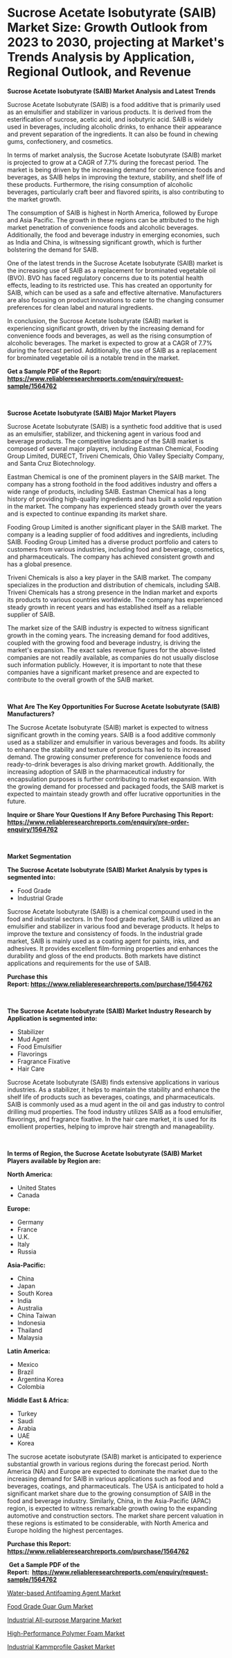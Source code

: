 <p><h1>Sucrose Acetate Isobutyrate (SAIB) Market Size: Growth Outlook from 2023 to 2030, projecting at Market's Trends Analysis by Application, Regional Outlook, and Revenue</h1></p><p><strong>Sucrose Acetate Isobutyrate (SAIB) Market Analysis and Latest Trends</strong></p>
<p><p>Sucrose Acetate Isobutyrate (SAIB) is a food additive that is primarily used as an emulsifier and stabilizer in various products. It is derived from the esterification of sucrose, acetic acid, and isobutyric acid. SAIB is widely used in beverages, including alcoholic drinks, to enhance their appearance and prevent separation of the ingredients. It can also be found in chewing gums, confectionery, and cosmetics.</p><p>In terms of market analysis, the Sucrose Acetate Isobutyrate (SAIB) market is projected to grow at a CAGR of 7.7% during the forecast period. The market is being driven by the increasing demand for convenience foods and beverages, as SAIB helps in improving the texture, stability, and shelf life of these products. Furthermore, the rising consumption of alcoholic beverages, particularly craft beer and flavored spirits, is also contributing to the market growth.</p><p>The consumption of SAIB is highest in North America, followed by Europe and Asia Pacific. The growth in these regions can be attributed to the high market penetration of convenience foods and alcoholic beverages. Additionally, the food and beverage industry in emerging economies, such as India and China, is witnessing significant growth, which is further bolstering the demand for SAIB.</p><p>One of the latest trends in the Sucrose Acetate Isobutyrate (SAIB) market is the increasing use of SAIB as a replacement for brominated vegetable oil (BVO). BVO has faced regulatory concerns due to its potential health effects, leading to its restricted use. This has created an opportunity for SAIB, which can be used as a safe and effective alternative. Manufacturers are also focusing on product innovations to cater to the changing consumer preferences for clean label and natural ingredients.</p><p>In conclusion, the Sucrose Acetate Isobutyrate (SAIB) market is experiencing significant growth, driven by the increasing demand for convenience foods and beverages, as well as the rising consumption of alcoholic beverages. The market is expected to grow at a CAGR of 7.7% during the forecast period. Additionally, the use of SAIB as a replacement for brominated vegetable oil is a notable trend in the market.</p></p>
<p><strong>Get a Sample PDF of the Report:&nbsp; <a href="https://www.reliableresearchreports.com/enquiry/request-sample/1564762">https://www.reliableresearchreports.com/enquiry/request-sample/1564762</a></strong></p>
<p>&nbsp;</p>
<p><strong>Sucrose Acetate Isobutyrate (SAIB) Major Market Players</strong></p>
<p><p>Sucrose Acetate Isobutyrate (SAIB) is a synthetic food additive that is used as an emulsifier, stabilizer, and thickening agent in various food and beverage products. The competitive landscape of the SAIB market is composed of several major players, including Eastman Chemical, Fooding Group Limited, DURECT, Triveni Chemicals, Ohio Valley Specialty Company, and Santa Cruz Biotechnology.</p><p>Eastman Chemical is one of the prominent players in the SAIB market. The company has a strong foothold in the food additives industry and offers a wide range of products, including SAIB. Eastman Chemical has a long history of providing high-quality ingredients and has built a solid reputation in the market. The company has experienced steady growth over the years and is expected to continue expanding its market share.</p><p>Fooding Group Limited is another significant player in the SAIB market. The company is a leading supplier of food additives and ingredients, including SAIB. Fooding Group Limited has a diverse product portfolio and caters to customers from various industries, including food and beverage, cosmetics, and pharmaceuticals. The company has achieved consistent growth and has a global presence.</p><p>Triveni Chemicals is also a key player in the SAIB market. The company specializes in the production and distribution of chemicals, including SAIB. Triveni Chemicals has a strong presence in the Indian market and exports its products to various countries worldwide. The company has experienced steady growth in recent years and has established itself as a reliable supplier of SAIB.</p><p>The market size of the SAIB industry is expected to witness significant growth in the coming years. The increasing demand for food additives, coupled with the growing food and beverage industry, is driving the market's expansion. The exact sales revenue figures for the above-listed companies are not readily available, as companies do not usually disclose such information publicly. However, it is important to note that these companies have a significant market presence and are expected to contribute to the overall growth of the SAIB market.</p></p>
<p>&nbsp;</p>
<p><strong>What Are The Key Opportunities For Sucrose Acetate Isobutyrate (SAIB) Manufacturers?</strong></p>
<p><p>The Sucrose Acetate Isobutyrate (SAIB) market is expected to witness significant growth in the coming years. SAIB is a food additive commonly used as a stabilizer and emulsifier in various beverages and foods. Its ability to enhance the stability and texture of products has led to its increased demand. The growing consumer preference for convenience foods and ready-to-drink beverages is also driving market growth. Additionally, the increasing adoption of SAIB in the pharmaceutical industry for encapsulation purposes is further contributing to market expansion. With the growing demand for processed and packaged foods, the SAIB market is expected to maintain steady growth and offer lucrative opportunities in the future.</p></p>
<p><strong>Inquire or Share Your Questions If Any Before Purchasing This Report: <a href="https://www.reliableresearchreports.com/enquiry/pre-order-enquiry/1564762">https://www.reliableresearchreports.com/enquiry/pre-order-enquiry/1564762</a></strong></p>
<p>&nbsp;</p>
<p><strong>Market Segmentation</strong></p>
<p><strong>The Sucrose Acetate Isobutyrate (SAIB) Market Analysis by types is segmented into:</strong></p>
<p><ul><li>Food Grade</li><li>Industrial Grade</li></ul></p>
<p><p>Sucrose Acetate Isobutyrate (SAIB) is a chemical compound used in the food and industrial sectors. In the food grade market, SAIB is utilized as an emulsifier and stabilizer in various food and beverage products. It helps to improve the texture and consistency of foods. In the industrial grade market, SAIB is mainly used as a coating agent for paints, inks, and adhesives. It provides excellent film-forming properties and enhances the durability and gloss of the end products. Both markets have distinct applications and requirements for the use of SAIB.</p></p>
<p><strong>Purchase this Report:&nbsp;<a href="https://www.reliableresearchreports.com/purchase/1564762">https://www.reliableresearchreports.com/purchase/1564762</a></strong></p>
<p>&nbsp;</p>
<p><strong>The Sucrose Acetate Isobutyrate (SAIB) Market Industry Research by Application is segmented into:</strong></p>
<p><ul><li>Stabilizer</li><li>Mud Agent</li><li>Food Emulsifier</li><li>Flavorings</li><li>Fragrance Fixative</li><li>Hair Care</li></ul></p>
<p><p>Sucrose Acetate Isobutyrate (SAIB) finds extensive applications in various industries. As a stabilizer, it helps to maintain the stability and enhance the shelf life of products such as beverages, coatings, and pharmaceuticals. SAIB is commonly used as a mud agent in the oil and gas industry to control drilling mud properties. The food industry utilizes SAIB as a food emulsifier, flavorings, and fragrance fixative. In the hair care market, it is used for its emollient properties, helping to improve hair strength and manageability.</p></p>
<p>&nbsp;</p>
<p><strong>In terms of Region, the Sucrose Acetate Isobutyrate (SAIB) Market Players available by Region are:</strong></p>
<p>
    <p> <strong> North America: </strong>
        <ul>
            <li>United States</li>
            <li>Canada</li>
        </ul>
        </p> 
    <p> <strong> Europe: </strong>
        <ul>
            <li>Germany</li>
            <li>France</li>
            <li>U.K.</li>
            <li>Italy</li>
            <li>Russia</li>
        </ul>
        </p> 
    <p> <strong> Asia-Pacific: </strong>
        <ul>
            <li>China</li>
            <li>Japan</li>
            <li>South Korea</li>
            <li>India</li>
            <li>Australia</li>
            <li>China Taiwan</li>
            <li>Indonesia</li>
            <li>Thailand</li>
            <li>Malaysia</li>
        </ul>
        </p> 
    <p> <strong> Latin America: </strong>
        <ul>
            <li>Mexico</li>
            <li>Brazil</li>
            <li>Argentina Korea</li>
            <li>Colombia</li>
        </ul>
        </p> 
    <p> <strong> Middle East & Africa: </strong>
        <ul>
            <li>Turkey</li>
            <li>Saudi</li>
            <li>Arabia</li>
            <li>UAE</li>
            <li>Korea</li>
        </ul>
    </p>
    </p>
<p><p>The sucrose acetate isobutyrate (SAIB) market is anticipated to experience substantial growth in various regions during the forecast period. North America (NA) and Europe are expected to dominate the market due to the increasing demand for SAIB in various applications such as food and beverages, coatings, and pharmaceuticals. The USA is anticipated to hold a significant market share due to the growing consumption of SAIB in the food and beverage industry. Similarly, China, in the Asia-Pacific (APAC) region, is expected to witness remarkable growth owing to the expanding automotive and construction sectors. The market share percent valuation in these regions is estimated to be considerable, with North America and Europe holding the highest percentages.</p></p>
<p><strong>Purchase this Report: <a href="https://www.reliableresearchreports.com/purchase/1564762">https://www.reliableresearchreports.com/purchase/1564762</a></strong></p>
<p>&nbsp;<strong>Get a Sample PDF of the Report:&nbsp;&nbsp;<a href="https://www.reliableresearchreports.com/enquiry/request-sample/1564762">https://www.reliableresearchreports.com/enquiry/request-sample/1564762</a></strong></p>
<p><strong></strong></p>
<p><p><a href="https://github.com/kipkeeva/Market-Research-Report-List-1/blob/main/water-based-antifoaming-agent-market.md">Water-based Antifoaming Agent Market</a></p><p><a href="https://github.com/kuntayevaz/Market-Research-Report-List-1/blob/main/food-grade-guar-gum-market.md">Food Grade Guar Gum Market</a></p><p><a href="https://github.com/Krish2023na/Market-Research-Report-List-1/blob/main/industrial-all-purpose-margarine-market.md">Industrial All-purpose Margarine Market</a></p><p><a href="https://github.com/kholmovskayalyudmila/Market-Research-Report-List-1/blob/main/high-performance-polymer-foam-market.md">High-Performance Polymer Foam Market</a></p><p><a href="https://github.com/zebdakicsin/Market-Research-Report-List-1/blob/main/industrial-kammprofile-gasket-market.md">Industrial Kammprofile Gasket Market</a></p></p>